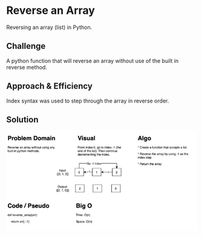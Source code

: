 # Reverse an Array

Reversing an array (list) in Python.

## Challenge

A python function that will reverse an array without use of the built in reverse method.

## Approach & Efficiency

Index syntax was used to step through the array in reverse order.

## Solution

![Whiteboard Image](../../assets/array-reverse.jpg)
